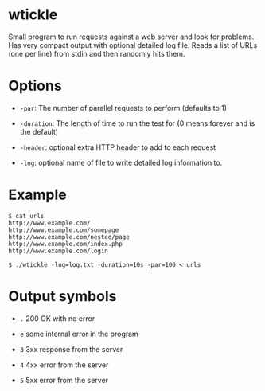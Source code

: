 # wtickle

Small program to run requests against a web server and look for
problems. Has very compact output with optional detailed log
file. Reads a list of URLs (one per line) from stdin and then randomly
hits them.

# Options

* `-par`: The number of parallel requests to perform (defaults to 1)

* `-duration`: The length of time to run the test for (0 means forever and
 is the default)

* `-header`: optional extra HTTP header to add to each request

* `-log`: optional name of file to write detailed log information to.

# Example

    $ cat urls
    http://www.example.com/
    http://www.example.com/somepage
    http://www.example.com/nested/page
    http://www.example.com/index.php
    http://www.example.com/login

    $ ./wtickle -log=log.txt -duration=10s -par=100 < urls

# Output symbols

* `.` 200 OK with no error

* `e` some internal error in the program

* `3` 3xx response from the server

* `4` 4xx error from the server

* `5` 5xx error from the server




